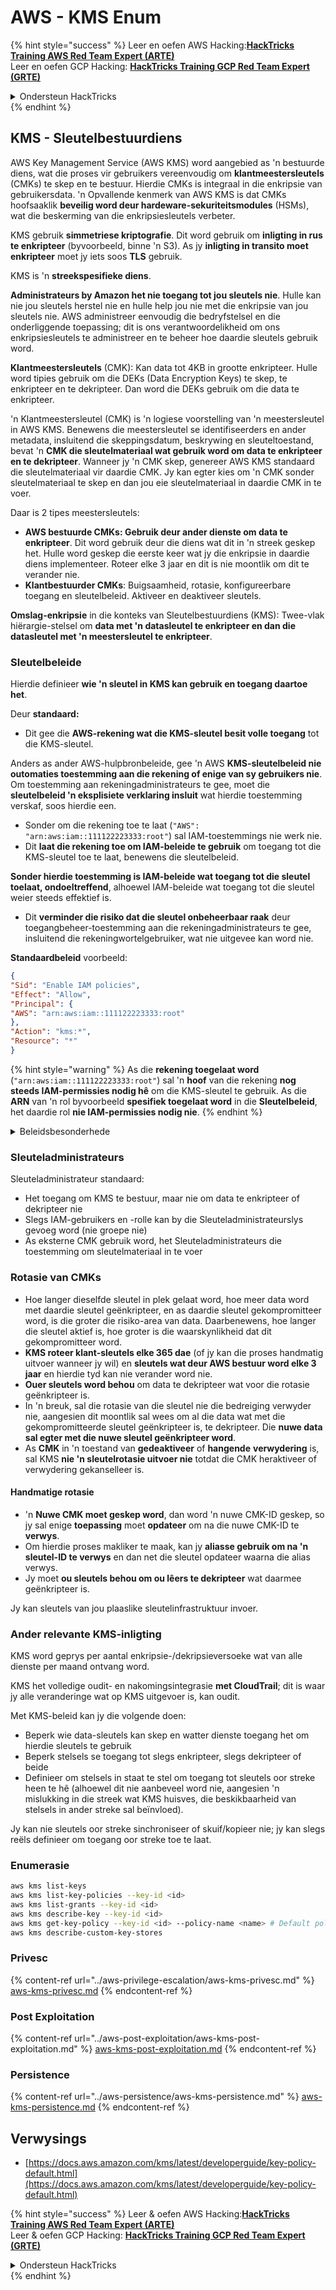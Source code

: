 # AWS - KMS Enum

{% hint style="success" %}
Leer en oefen AWS Hacking:<img src="/.gitbook/assets/image.png" alt="" data-size="line">[**HackTricks Training AWS Red Team Expert (ARTE)**](https://training.hacktricks.xyz/courses/arte)<img src="/.gitbook/assets/image.png" alt="" data-size="line">\
Leer en oefen GCP Hacking: <img src="/.gitbook/assets/image (2).png" alt="" data-size="line">[**HackTricks Training GCP Red Team Expert (GRTE)**<img src="/.gitbook/assets/image (2).png" alt="" data-size="line">](https://training.hacktricks.xyz/courses/grte)

<details>

<summary>Ondersteun HackTricks</summary>

* Kyk na die [**intekenplanne**](https://github.com/sponsors/carlospolop)!
* **Sluit aan by die** 💬 [**Discord-groep**](https://discord.gg/hRep4RUj7f) of die [**telegram-groep**](https://t.me/peass) of **volg** ons op **Twitter** 🐦 [**@hacktricks\_live**](https://twitter.com/hacktricks\_live)**.**
* **Deel hacking-truuks deur PR's in te dien by die** [**HackTricks**](https://github.com/carlospolop/hacktricks) en [**HackTricks Cloud**](https://github.com/carlospolop/hacktricks-cloud) github repos.

</details>
{% endhint %}

## KMS - Sleutelbestuurdiens

AWS Key Management Service (AWS KMS) word aangebied as 'n bestuurde diens, wat die proses vir gebruikers vereenvoudig om **klantmeestersleutels** (CMKs) te skep en te bestuur. Hierdie CMKs is integraal in die enkripsie van gebruikersdata. 'n Opvallende kenmerk van AWS KMS is dat CMKs hoofsaaklik **beveilig word deur hardeware-sekuriteitsmodules** (HSMs), wat die beskerming van die enkripsiesleutels verbeter.

KMS gebruik **simmetriese kriptografie**. Dit word gebruik om **inligting in rus te enkripteer** (byvoorbeeld, binne 'n S3). As jy **inligting in transito moet enkripteer** moet jy iets soos **TLS** gebruik.

KMS is 'n **streekspesifieke diens**.

**Administrateurs by Amazon het nie toegang tot jou sleutels nie**. Hulle kan nie jou sleutels herstel nie en hulle help jou nie met die enkripsie van jou sleutels nie. AWS administreer eenvoudig die bedryfstelsel en die onderliggende toepassing; dit is ons verantwoordelikheid om ons enkripsiesleutels te administreer en te beheer hoe daardie sleutels gebruik word.

**Klantmeestersleutels** (CMK): Kan data tot 4KB in grootte enkripteer. Hulle word tipies gebruik om die DEKs (Data Encryption Keys) te skep, te enkripteer en te dekripteer. Dan word die DEKs gebruik om die data te enkripteer.

'n Klantmeestersleutel (CMK) is 'n logiese voorstelling van 'n meestersleutel in AWS KMS. Benewens die meestersleutel se identifiseerders en ander metadata, insluitend die skeppingsdatum, beskrywing en sleuteltoestand, bevat 'n **CMK die sleutelmateriaal wat gebruik word om data te enkripteer en te dekripteer**. Wanneer jy 'n CMK skep, genereer AWS KMS standaard die sleutelmateriaal vir daardie CMK. Jy kan egter kies om 'n CMK sonder sleutelmateriaal te skep en dan jou eie sleutelmateriaal in daardie CMK in te voer.

Daar is 2 tipes meestersleutels:

* **AWS bestuurde CMKs: Gebruik deur ander dienste om data te enkripteer**. Dit word gebruik deur die diens wat dit in 'n streek geskep het. Hulle word geskep die eerste keer wat jy die enkripsie in daardie diens implementeer. Roteer elke 3 jaar en dit is nie moontlik om dit te verander nie.
* **Klantbestuurder CMKs**: Buigsaamheid, rotasie, konfigureerbare toegang en sleutelbeleid. Aktiveer en deaktiveer sleutels.

**Omslag-enkripsie** in die konteks van Sleutelbestuurdiens (KMS): Twee-vlak hiërargie-stelsel om **data met 'n datasleutel te enkripteer en dan die datasleutel met 'n meestersleutel te enkripteer**.

### Sleutelbeleide

Hierdie definieer **wie 'n sleutel in KMS kan gebruik en toegang daartoe het**.

Deur **standaard:**

* Dit gee die **AWS-rekening wat die KMS-sleutel besit volle toegang** tot die KMS-sleutel.

Anders as ander AWS-hulpbronbeleide, gee 'n AWS **KMS-sleutelbeleid nie outomaties toestemming aan die rekening of enige van sy gebruikers nie**. Om toestemming aan rekeningadministrateurs te gee, moet die **sleutelbeleid 'n eksplisiete verklaring insluit** wat hierdie toestemming verskaf, soos hierdie een.

* Sonder om die rekening toe te laat (`"AWS": "arn:aws:iam::111122223333:root"`) sal IAM-toestemmings nie werk nie.
* Dit **laat die rekening toe om IAM-beleide te gebruik** om toegang tot die KMS-sleutel toe te laat, benewens die sleutelbeleid.

**Sonder hierdie toestemming is IAM-beleide wat toegang tot die sleutel toelaat, ondoeltreffend**, alhoewel IAM-beleide wat toegang tot die sleutel weier steeds effektief is.
* Dit **verminder die risiko dat die sleutel onbeheerbaar raak** deur toegangbeheer-toestemming aan die rekeningadministrateurs te gee, insluitend die rekeningwortelgebruiker, wat nie uitgevee kan word nie.

**Standaardbeleid** voorbeeld:
```json
{
"Sid": "Enable IAM policies",
"Effect": "Allow",
"Principal": {
"AWS": "arn:aws:iam::111122223333:root"
},
"Action": "kms:*",
"Resource": "*"
}
```
{% hint style="warning" %}
As die **rekening toegelaat word** (`"arn:aws:iam::111122223333:root"`) sal 'n **hoof** van die rekening **nog steeds IAM-permissies nodig hê** om die KMS-sleutel te gebruik. As die **ARN** van 'n rol byvoorbeeld **spesifiek toegelaat word** in die **Sleutelbeleid**, het daardie rol **nie IAM-permissies nodig nie**.
{% endhint %}

<details>

<summary>Beleidsbesonderhede</summary>

Eienskappe van 'n beleid:

* JSON-gebaseerde dokument
* Hulpbron --> Betrokke hulpbronne (kan "\*" wees)
* Aksie --> kms:Encrypt, kms:Decrypt, kms:CreateGrant ... (permissies)
* Effek --> Toelaat/Weier
* Hoof --> betrokke arn
* Voorwaardes (opsioneel) --> Voorwaarde om die permissies te gee

Toekennings:

* Laat toe om jou permissies aan 'n ander AWS-hoof binne jou AWS-rekening te delegeer. Jy moet dit skep deur die AWS KMS APIs te gebruik. Dit kan die CMK-identifiseerder, die begunstigde hoof en die vereiste vlak van operasie (Decrypt, Encrypt, GenerateDataKey...) aandui.
* Nadat die toekenning geskep is, word 'n GrantToken en 'n GrantID uitgereik.

**Toegang**:

* Via **sleutelbeleid** -- As dit bestaan, neem dit **voorrang** bo die IAM-beleid
* Via **IAM-beleid**
* Via **toekennings**

</details>

### Sleuteladministrateurs

Sleuteladministrateur standaard:

* Het toegang om KMS te bestuur, maar nie om data te enkripteer of dekripteer nie
* Slegs IAM-gebruikers en -rolle kan by die Sleuteladministrateurslys gevoeg word (nie groepe nie)
* As eksterne CMK gebruik word, het Sleuteladministrateurs die toestemming om sleutelmateriaal in te voer

### Rotasie van CMKs

* Hoe langer dieselfde sleutel in plek gelaat word, hoe meer data word met daardie sleutel geënkripteer, en as daardie sleutel gekompromitteer word, is die groter die risiko-area van data. Daarbenewens, hoe langer die sleutel aktief is, hoe groter is die waarskynlikheid dat dit gekompromitteer word.
* **KMS roteer klant-sleutels elke 365 dae** (of jy kan die proses handmatig uitvoer wanneer jy wil) en **sleutels wat deur AWS bestuur word elke 3 jaar** en hierdie tyd kan nie verander word nie.
* **Ouer sleutels word behou** om data te dekripteer wat voor die rotasie geënkripteer is.
* In 'n breuk, sal die rotasie van die sleutel nie die bedreiging verwyder nie, aangesien dit moontlik sal wees om al die data wat met die gekompromitteerde sleutel geënkripteer is, te dekripteer. Die **nuwe data sal egter met die nuwe sleutel geënkripteer word**.
* As **CMK** in 'n toestand van **gedeaktiveer** of **hangende** **verwydering** is, sal KMS **nie 'n sleutelrotasie uitvoer nie** totdat die CMK heraktiveer of verwydering gekanselleer is.

#### Handmatige rotasie

* 'n **Nuwe CMK moet geskep word**, dan word 'n nuwe CMK-ID geskep, so jy sal enige **toepassing** moet **opdateer** om na die nuwe CMK-ID te **verwys**.
* Om hierdie proses makliker te maak, kan jy **aliasse gebruik om na 'n sleutel-ID te verwys** en dan net die sleutel opdateer waarna die alias verwys.
* Jy moet **ou sleutels behou om ou lêers te dekripteer** wat daarmee geënkripteer is.

Jy kan sleutels van jou plaaslike sleutelinfrastruktuur invoer.

### Ander relevante KMS-inligting

KMS word geprys per aantal enkripsie-/dekripsieversoeke wat van alle dienste per maand ontvang word.

KMS het volledige oudit- en nakomingsintegrasie **met CloudTrail**; dit is waar jy alle veranderinge wat op KMS uitgevoer is, kan oudit.

Met KMS-beleid kan jy die volgende doen:

* Beperk wie data-sleutels kan skep en watter dienste toegang het om hierdie sleutels te gebruik
* Beperk stelsels se toegang tot slegs enkripteer, slegs dekripteer of beide
* Definieer om stelsels in staat te stel om toegang tot sleutels oor streke heen te hê (alhoewel dit nie aanbeveel word nie, aangesien 'n mislukking in die streek wat KMS huisves, die beskikbaarheid van stelsels in ander streke sal beïnvloed).

Jy kan nie sleutels oor streke sinchroniseer of skuif/kopieer nie; jy kan slegs reëls definieer om toegang oor streke toe te laat.

### Enumerasie
```bash
aws kms list-keys
aws kms list-key-policies --key-id <id>
aws kms list-grants --key-id <id>
aws kms describe-key --key-id <id>
aws kms get-key-policy --key-id <id> --policy-name <name> # Default policy name is "default"
aws kms describe-custom-key-stores
```
### Privesc

{% content-ref url="../aws-privilege-escalation/aws-kms-privesc.md" %}
[aws-kms-privesc.md](../aws-privilege-escalation/aws-kms-privesc.md)
{% endcontent-ref %}

### Post Exploitation

{% content-ref url="../aws-post-exploitation/aws-kms-post-exploitation.md" %}
[aws-kms-post-exploitation.md](../aws-post-exploitation/aws-kms-post-exploitation.md)
{% endcontent-ref %}

### Persistence

{% content-ref url="../aws-persistence/aws-kms-persistence.md" %}
[aws-kms-persistence.md](../aws-persistence/aws-kms-persistence.md)
{% endcontent-ref %}

## Verwysings

* [https://docs.aws.amazon.com/kms/latest/developerguide/key-policy-default.html](https://docs.aws.amazon.com/kms/latest/developerguide/key-policy-default.html)

{% hint style="success" %}
Leer & oefen AWS Hacking:<img src="/.gitbook/assets/image.png" alt="" data-size="line">[**HackTricks Training AWS Red Team Expert (ARTE)**](https://training.hacktricks.xyz/courses/arte)<img src="/.gitbook/assets/image.png" alt="" data-size="line">\
Leer & oefen GCP Hacking: <img src="/.gitbook/assets/image (2).png" alt="" data-size="line">[**HackTricks Training GCP Red Team Expert (GRTE)**<img src="/.gitbook/assets/image (2).png" alt="" data-size="line">](https://training.hacktricks.xyz/courses/grte)

<details>

<summary>Ondersteun HackTricks</summary>

* Kyk na die [**intekenplanne**](https://github.com/sponsors/carlospolop)!
* **Sluit aan by die** 💬 [**Discord groep**](https://discord.gg/hRep4RUj7f) of die [**telegram groep**](https://t.me/peass) of **volg** ons op **Twitter** 🐦 [**@hacktricks\_live**](https://twitter.com/hacktricks\_live)**.**
* **Deel hacking truuks deur PRs in te dien by die** [**HackTricks**](https://github.com/carlospolop/hacktricks) en [**HackTricks Cloud**](https://github.com/carlospolop/hacktricks-cloud) github repos.

</details>
{% endhint %}
